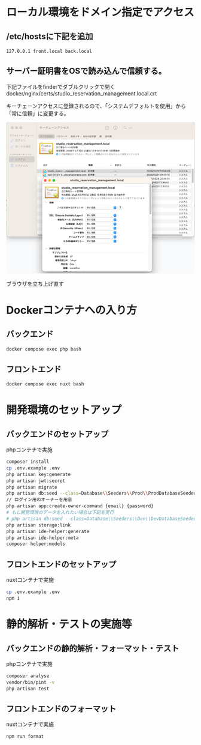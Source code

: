# ローカル環境をドメイン指定でアクセス

## /etc/hostsに下記を追加

```
127.0.0.1 front.local back.local
```

## サーバー証明書をOSで読み込んで信頼する。

下記ファイルをfinderでダブルクリックで開く
docker/nginx/certs/studio_reservation_management.local.crt

キーチェーンアクセスに登録されるので、「システムデフォルトを使用」から「常に信頼」に変更する。

![キーチェーンアクセス](docs/keychain.png)

ブラウザを立ち上げ直す

# Dockerコンテナへの入り方

## バックエンド

```bash
docker compose exec php bash
```

## フロントエンド

```bash
docker compose exec nuxt bash
```

# 開発環境のセットアップ

## バックエンドのセットアップ

phpコンテナで実施

```bash
composer install
cp .env.example .env
php artisan key:generate
php artisan jwt:secret
php artisan migrate
php artisan db:seed --class=Database\\Seeders\\Prod\\ProdDatabaseSeeder
// ログイン用のオーナーを用意
php artisan app:create-owner-command {email} {password}
# もし開発環境のデータを入れたい場合は下記を実行
# php artisan db:seed --class=Database\\Seeders\\Dev\\DevDatabaseSeeder
php artisan storage:link
php artisan ide-helper:generate
php artisan ide-helper:meta
composer helper:models
```

## フロントエンドのセットアップ

nuxtコンテナで実施

```bash
cp .env.example .env
npm i
```

# 静的解析・テストの実施等

## バックエンドの静的解析・フォーマット・テスト

phpコンテナで実施

```bash
composer analyse
vendor/bin/pint -v
php artisan test
```

## フロントエンドのフォーマット

nuxtコンテナで実施

```bash
npm run format
```
